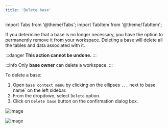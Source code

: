 ```yaml
---
title: 'Delete base'
---
```

import Tabs from '@theme/Tabs';
import TabItem from '@theme/TabItem';

If you determine that a base is no longer necessary, you have the option to permanently remove it from your workspace. Deleting a base will delete all the tables and data associated with it.

:::danger
**This action cannot be undone.**
:::

:::info
Only **base owner** can delete a workspace.
:::

To delete a base:

1. Open `base context menu` by clicking on the ellipses `...` next to base name` on the left sidebar.
2. From the dropdown, select `Delete` option. 
3. Click on `Delete base` button on the confirmation dialog box.

![image](/img/v2/base-delete.png)

![image](/img/v2/base-delete-confirmation.png)  
